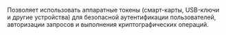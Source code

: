 Позволяет использовать аппаратные токены (смарт-карты, USB-ключи и другие
устройства) для безопасной аутентификации пользователей, авторизации запросов и
выполнения криптографических операций.
